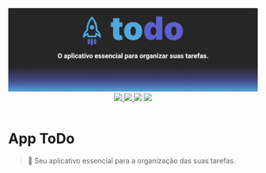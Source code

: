 <div align="center">
    <img alt="An inspired RocketSeat project" title="App ToDo" src="./assets/ReadMe/Banner_PtBr.png" />
</div>

<div align="center">
  <a href="https://github.com/SDamasceno-Dev/todolist/blob/main/LICENSE.MD">
    <img src="https://img.shields.io/static/v1?label=License&message=MIT&color=4EA8DE&style=plastic">
  </a>
  <a href="https://blog.expo.dev/expo-sdk-46-c2a1655f63f7">
    <img src="https://img.shields.io/static/v1?label=Expo&message=SDK46&color=5E60CE&style=plastic&logo=Expo">
  </a>
  <img src="https://img.shields.io/static/v1?label=Maintained&message=yes&color=4EA8DE&style=plastic">  
  <a href="https://reactnative.dev/docs/0.69/getting-started" target="_blank">
    <img src="https://img.shields.io/static/v1?label=React%20Native&message=0.69.6&color=5E60CE&style=plastic&logo=React">
  </a>
</div>
</br>

# App ToDo
> 📝 Seu aplicativo essencial para a organização das suas tarefas.


